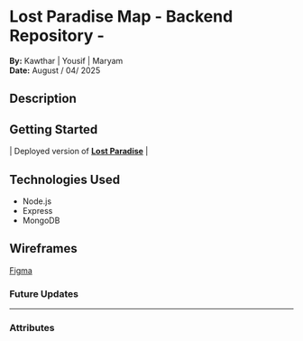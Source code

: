 # Lost Paradise Map - Backend Repository -

**By:**  Kawthar | Yousif | Maryam <br>
**Date:** August / 04/ 2025 



## Description


## Getting Started
| Deployed version of **[Lost Paradise]()** |


## Technologies Used
- Node.js
- Express
- MongoDB

## Wireframes
[Figma](https://www.figma.com/design/eQpm9LEqGuuPoO9ntfZhDL/Untitled?node-id=6-28&t=bKcnm0YhdTzcQIr8-1)


### **Future Updates**
---




### **Attributes**




